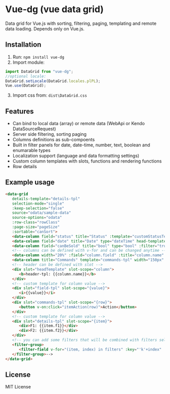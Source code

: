 # Vue-dg (vue data grid)
Data grid for Vue.js with sorting, filtering, paging, templating and remote data loading.
Depends only on Vue.js.

## Installation
1. Run: `npm install vue-dg`
2. Import module:
```js
import DataGrid from "vue-dg";
//optional locale:
DataGrid.setLocale(DataGrid.locales.plPL);
Vue.use(DataGrid);
```
3. Import css from: `dist\DataGrid.css`

## Features
* Can bind to local data (array) or remote data (WebApi or Kendo DataSourceRequest)
* Server side filtering, sorting paging
* Columns definitions as sub-compoents
* Built in filter panels for date, date-time, number, text, boolean and enumarable types
* Localization support (language and data formatting settings)
* Custom column templates with slots, functions and rendering functions
* Row details

## Example usage
```html
<data-grid 
   details-template="details-tpl"
   selection-mode="single"
   :keep-selection="false" 
   source="odata/sample-data" 
   source-options="odata"
   :row-class="rowClass"
   :page-size="pageSize" 
   :sortable="canSort">
   <data-column field="status" title="Status" :template="customStatusTemplate"></data-column>
   <data-column field="date" title="Date" type="dateTime" head-template="headTemplate" :filter="true" format-options="YYYY-MM-DD!"></data-column>
   <data-column field="canBeSold" title="bool" type="bool" :filter="true"></data-column>
   <!-- columns can be defined with v-for and can be changed anytime -->
   <data-column width="20%" :field="column.field" :title="column.name" v-for="column in columns" :key="column.id" template="field-tpl"></data-column>
   <data-column title="Commands" template="commands-tpl" width="150px" icon="fa fa-address-book"></data-column>
   <!-- header can be defined with slot -->
   <div slot="headTemplate" slot-scope="column">
      <b>header-tpl: {{column.name}}</b>
   </div>
   <!-- custom template for column value -->
   <div slot="field-tpl" slot-scope="{value}">
      <i>{{value}}</i>
   </div>
   <div slot="commands-tpl" slot-scope="{row}">
      <button v-on:click="itemAction(row)">Action</button>
   </div>
   <!-- custom template for column value -->
   <div slot="details-tpl" slot-scope="{item}">
      <div>F1: {{item.f1}}</div>
      <div>F2: {{item.f2}}</div>
   </div>
   <!-- you can add some filters that will be combined with filters selected by user -->
   <filter-group>
      <filter-field v-for="(item, index) in filters" :key="'k'+index" :field="item.field" :value="item.value"></filter-field>
   </filter-group>-->
</data-grid>
```
## License
MIT License